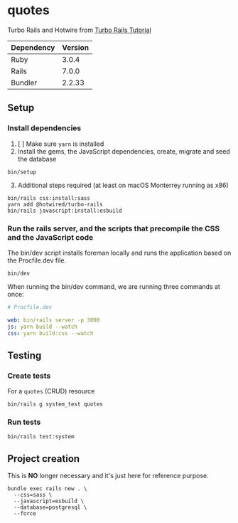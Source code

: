 # quotes

Turbo Rails and Hotwire from [Turbo Rails Tutorial](https://www.hotrails.dev/turbo-rails)

|  Dependency | Version |
| ----------- | ------- |
| Ruby        | 3.0.4   |
| Rails       | 7.0.0   |
| Bundler     | 2.2.33  |

## Setup
### Install dependencies
1. [ ] Make sure `yarn` is installed
2. Install the gems, the JavaScript dependencies, create, migrate and seed the database
```shell
bin/setup
```
3. Additional steps required (at least on macOS Monterrey running as x86)
```shell
bin/rails css:install:sass
yarn add @hotwired/turbo-rails
bin/rails javascript:install:esbuild
```

### Run the rails server, and the scripts that precompile the CSS and the JavaScript code
The bin/dev script installs foreman locally and runs the application based on the Procfile.dev file.
```shell
bin/dev
```
When running the bin/dev command, we are running three commands at once:
```yml
# Procfile.dev

web: bin/rails server -p 3000
js: yarn build --watch
css: yarn build:css --watch
```

## Testing
### Create tests
For a `quotes` (CRUD) resource
```shell
bin/rails g system_test quotes
```

### Run tests
```shell
bin/rails test:system
```

## Project creation
This is **NO** longer necessary and it's just here for reference purpose.
```shell
bundle exec rails new . \
  --css=sass \
  --javascript=esbuild \
  --database=postgresql \
  --force
```
